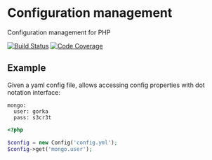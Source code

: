 # Configuration management

Configuration management for PHP

[![Build Status](https://travis-ci.org/glopezdetorre/config.svg?branch=master)](https://travis-ci.org/glopezdetorre/config)
[![Code Coverage](https://scrutinizer-ci.com/g/glopezdetorre/config/badges/coverage.png?b=master)](https://scrutinizer-ci.com/g/glopezdetorre/config/?branch=master)

## Example

Given a yaml config file, allows accessing config properties with dot notation interface:

```
mongo:
  user: gorka
  pass: s3cr3t
```


```php
<?php

$config = new Config('config.yml');
$config->get('mongo.user');
```


